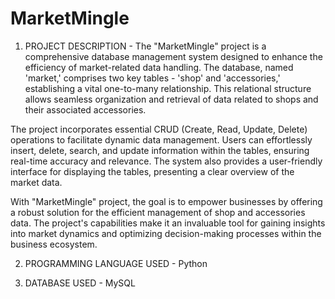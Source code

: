 # MarketMingle
 
1. PROJECT DESCRIPTION - The "MarketMingle" project is a comprehensive database management system designed to enhance the efficiency of market-related data handling. The database, named 'market,' comprises two key tables - 'shop' and 'accessories,' establishing a vital one-to-many relationship. This relational structure allows seamless organization and retrieval of data related to shops and their associated accessories.

The project incorporates essential CRUD (Create, Read, Update, Delete) operations to facilitate dynamic data management. Users can effortlessly insert, delete, search, and update information within the tables, ensuring real-time accuracy and relevance. The system also provides a user-friendly interface for displaying the tables, presenting a clear overview of the market data.

With "MarketMingle" project, the goal is to empower businesses by offering a robust solution for the efficient management of shop and accessories data. The project's capabilities make it an invaluable tool for gaining insights into market dynamics and optimizing decision-making processes within the business ecosystem.

2. PROGRAMMING LANGUAGE USED - Python

3. DATABASE USED - MySQL
